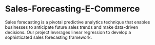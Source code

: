 # Sales-Forecasting-E-Commerce
Sales forecasting is a pivotal predictive analytics technique that enables businesses to anticipate future sales trends and make data-driven decisions. Our project leverages linear regression to develop a sophisticated sales forecasting framework.
